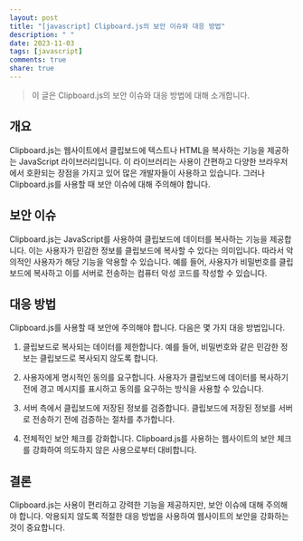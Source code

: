 ```yaml
---
layout: post
title: "[javascript] Clipboard.js의 보안 이슈와 대응 방법"
description: " "
date: 2023-11-03
tags: [javascript]
comments: true
share: true
---
```


> 이 글은 Clipboard.js의 보안 이슈와 대응 방법에 대해 소개합니다.

## 개요

Clipboard.js는 웹사이트에서 클립보드에 텍스트나 HTML을 복사하는 기능을 제공하는 JavaScript 라이브러리입니다. 이 라이브러리는 사용이 간편하고 다양한 브라우저에서 호환되는 장점을 가지고 있어 많은 개발자들이 사용하고 있습니다. 그러나 Clipboard.js를 사용할 때 보안 이슈에 대해 주의해야 합니다.

## 보안 이슈

Clipboard.js는 JavaScript를 사용하여 클립보드에 데이터를 복사하는 기능을 제공합니다. 이는 사용자가 민감한 정보를 클립보드에 복사할 수 있다는 의미입니다. 따라서 악의적인 사용자가 해당 기능을 악용할 수 있습니다. 예를 들어, 사용자가 비밀번호를 클립보드에 복사하고 이를 서버로 전송하는 컴퓨터 악성 코드를 작성할 수 있습니다.

## 대응 방법

Clipboard.js를 사용할 때 보안에 주의해야 합니다. 다음은 몇 가지 대응 방법입니다.

1. 클립보드로 복사되는 데이터를 제한합니다. 예를 들어, 비밀번호와 같은 민감한 정보는 클립보드로 복사되지 않도록 합니다.

2. 사용자에게 명시적인 동의를 요구합니다. 사용자가 클립보드에 데이터를 복사하기 전에 경고 메시지를 표시하고 동의를 요구하는 방식을 사용할 수 있습니다.

3. 서버 측에서 클립보드에 저장된 정보를 검증합니다. 클립보드에 저장된 정보를 서버로 전송하기 전에 검증하는 절차를 추가합니다.

4. 전체적인 보안 체크를 강화합니다. Clipboard.js를 사용하는 웹사이트의 보안 체크를 강화하여 의도하지 않은 사용으로부터 대비합니다.

## 결론

Clipboard.js는 사용이 편리하고 강력한 기능을 제공하지만, 보안 이슈에 대해 주의해야 합니다. 악용되지 않도록 적절한 대응 방법을 사용하여 웹사이트의 보안을 강화하는 것이 중요합니다.